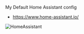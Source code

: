 My Default Home Assistant config
- https://www.home-assistant.io/

![HomeAssistant](https://user-images.githubusercontent.com/12887622/134789379-af3e5484-ebac-4349-af16-9ff6c3533050.JPG)
